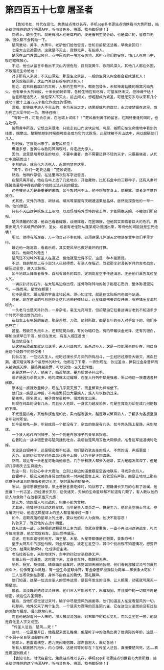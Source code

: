 # 第四百五十七章 屠圣者
        【告知书友，时代在变化，免费站点难以长存，手机app多书源站点切换看书大势所趋，站长给你推荐的这个换源APP，听书音色多、换源、找书都好使！】
       岛屿上，缺少生机，就是有树木也是腐朽的，便是看到生灵会动，也是腐烂的，皆双目无神，很久都不会转动一下。
       楚风激动，黄牛、大黑牛、老驴他们给他留言，告知目前都还活着，早晚会回归！
       七座大山云遮雾绕，这就是不灭山，寂静无声，有些瘆人。
       楚风在山门外露出笑容，心中压着的一块大石落地，总担心他们的安危，怕几人死在当中，现在略微放心。
       不过，他也从留言中看出不灭山内很危险，目前就黄牛、欧阳风深入，其他几人都在外围，不敢踏足生命绝地！
       对于所有人来说，不灭山深处，那是生之禁区，一般的生灵入内全都会变成活死人！
       楚风观看周围，这山门外就有很多的活死人！
       附近，岩石伴着腐烂的古树，人形的生物不少，都皮包骨头，未知神禽骷髅的眼窝闪动鬼火，也有拳头大的蚂蚁，十米长的蚂蚱等，各种生物应有尽有，可惜虽然未灭，但神魂干枯！
       这些都是活死人，曾经深入不灭山，前去闯关，想崛起成为妖圣，可是无穷岁月以来有几个成功？数十上百万天才都化作腐烂的怪物。
       须知，能够选中进入不灭山的，多为天纵之才，结果却成片的腐烂，永远被禁锢在这里，成为死亡大军中的一员，等待召唤！
       “有朝一日，可能会杀出，在地球上试炼？！”楚风看到黄牛的留言，在期待重逢的同时，也在吃惊。
       按照黄牛所说，它想出来很难，只能走到山门这块区域，可是，按照它在生命绝地中看到的线索，揣摩出，整颗地球到时候都可能会成为它的试炼场，此星球被不灭山选中，用以磨砺他们几人。
       到时候，它就能出来了，跟楚风相见！
       毋庸多想，当黄牛与欧阳风再现时，肯定战力惊人。
       因为，这里是培养妖圣的地方，不要中庸者，也不需要还算不错的天才，只要最强者，从死亡中磨砺而出！
       不然的话，就会化为活死人，永世拘禁在这里。
       “黄牛，你们一定要活着！”楚风说道。
       然后，他稍作停留，在这里再次刻写字迹留言。
       在楚风离开前，他在岛屿上选了几处地方，开始藏物，比如石盒中的三颗种子，还有从秦岭残破能量塔中得到的那个始终无法开启的银盒。
       这些被他认为是最重要的东西，如今暂时用不上，他不想放在身上，怕暴露，或者发生意外被夺。
       尤其是，天外的杨宣、胡倾城、晴岚等掌握有天眼通道果结晶体，居然能探查他的一举一动，他怕泄密。
       只有不灭山这种妖族无上圣地，以及场域格外恐怖的密土等，才能隔绝天眼，不被他们所窥视。
       楚风清醒的知道，他自己看着耀眼，战绩辉煌，花团锦族，但他其实面临着巨大的危机，真要出现几个高境界的神子、圣女，或者有老怪物从蓬莱成功脱困出来，等待他的可能就是生死绝境！
       所以，他得有所准备，万一他自己不幸死掉，必须确保几件逆天之物落在黄牛他们手里才行。
       最近他一路高歌，看着乐观，其实楚风早已做好最坏的打算。
       最后，他向岛外走去！
       楚风还不知域外有圣人在逼近，但他就是觉得不安，这是一种本能直觉。
       不过，目前地球上有小部分人已经得悉，有圣人在临近，驾驭那尘封漫长岁月的古老战车，碾压过星空，进入太阳系。
       如今地球上降临者很多，自然有域外的耳目，定期向星空中传递消息，正是他们禀告某位圣人的。
       一辆灰扑扑的石车，在太阳系边缘出现，连骨碌碌转动的轮子都是石质的，整体弥漫混沌气，一路而来，星空在颤栗！
       它不是很大，跟无垠的宇宙比较起来，渺小如尘埃，就是在太阳系内也微不足道。
       可是，现在透出的气息居然让这片地带轻微抖动，让星体仿佛要炸裂开来，有种镇压星海的秘力。
       一头老马也是灰扑扑的，一身杂毛，毫无光亮可言，但却是由它拉着这辆古老到不知道多少个时代不曾出世的战车。
       石战车上有龟裂的痕迹，那是斧劈、刀砍、箭射所致，都是昔年的圣人对手留下的，他们多已死亡！
       甚至，残破石头战车上，还有斑斑血痕，有的为暗红色，有的带着淡金光泽，还有的银白，哪怕血液早已干涸，依旧在发光，有圣人威压透出！
       敌血依旧在！
       从这辆石质战车就足以说明，来人何其强大，斩杀过圣人，这是一位能屠圣的存在，他自身是这个级数中的佼佼者！
       钧驮古圣，一位远古圣人，经历过漫长岁月间的所有战斗，一生经历过原兽大破灭、黑血狂潮、诸天暗淡等多个最恐怖的时代，他都活了下来，一直到现在，饮过圣血，撕裂过金身菩萨而未被佛族灭掉，最终竟被赦罪，可以说他一生无比辉煌。
       正是这样一个人，他来了，临近地球，要为后世子孙出手。
       或许是因为杀伐太多，他的成就太过耀眼，在圣人行列中都是强者，所以他这一族遭遇各种横祸。
       原本这一族就数量稀少，现在几乎要灭族了，而且繁育力异常低下。
       他们这一族是亚神兽，不可能繁衍出大量族人，族人可以数的过来。
       星核龟，顾名思义，被孕育在星核中，很难孵化出来。
       到现在纯血的没有几头，而且步入老龄，一身实力越发恐怖，可是生育能力却在成几何倍数的下降。
       不光是星核龟，其他种族也是如此，实力越发强大，越是难以繁育后人，子嗣多为各族至强者年轻时所留。
       如今星核龟一脉，年轻成员一个都没有了，杂血的倒是有几头，如今两头踏上星路，来到地球。
       一个被人称作白银神子，另一个则是白银神子的亲弟弟银宏。
       在普陀山一战中银宏曾将楚风撞到吐血，最后被楚风用五色大网俘虏，准备进军逍遥境时吃掉。
       无论是白银神子，还是银宏都不知道，他们是钧驮古圣的后人，不然的话，声威更盛！
       因为，此前钧驮古圣对杂血后代看不上眼，认为不是正宗血脉。
       然而，最近有一头老星河龟向他禀告，几乎所有族人都步入老龄，实力是越发高深了，但是却几乎都失去生育能力。
       到这一刻，钧驮心中才大震动，立刻让身边的道童跟星空各地联系，寻找杂血后人。
       白银神子、银宏兄弟的身份自然在第一时间被禀告上来，钧驮没有声张，而是让地球上那些愿意传递消息的降临者密切关注，随时禀报他的童子。
       所以，当得悉银宏被俘，那土著扬言要吃掉时，钧驮怒了，寂静漫长岁月的心有了波澜，他是谁？一代古圣，历经漫长岁月，征伐诸天，灭掉的生命星球都不知道有几颗了，有人敢以他的后人为食物？在他看来当灭九族！
       他认为，他的后人可以战死，但绝不能为食物。
       尤其是，他曾经征伐过这颗星球，当年是圣人成员之一，算是主力，绝非星空骑士可比，参与屠灭行动，他连这颗星球上的圣人都曾屠掉过一尊！
       如今，这颗没落的星球上的土著，要以他的后人为食物，他决不能容忍！
       钧驮来了，驾驭他的古战车而至。
       自从远古一战，灭掉眼前这颗星球上主力后，他就身受重伤，一直不再动用这辆战车，可而今故地重游，他又驾驭石车，显出恐怖威压。
       沿途，在石车路径的地方，海王星、木星、火星等都像是在颤栗，景象恐怖！
       至于太阳系中的那些战舰，则全部凝固，被定在星空中，其中个别战舰不知道情况，想要开足马力，结果刹那解体，化成宇宙尘埃。
       老马拉着石车，来到地球外，车中的钧驮古圣寂静无声。
       车辕上有一对道童，这时跳下来，立身在车畔，都静默无声。
       地外，杨宣、胡倾城、晴岚面对战车时，感觉如同天崩地裂般，他们看到那被混沌气包裹的战车上，仿佛有圣血溅起，有一些生命星球炸开，有金身菩萨被撕裂为两半……那景象太可怕！
       三人当场软倒在那里，身体不由自主的跪伏，顶礼膜拜。
       他们知道，这是一位远古圣人的恐怖战绩，是昔年发生的旧事，让人颤栗，动辄就可屠灭一颗星球。
       接着，淡淡眸光透过混沌扫来，他们三人不能思考了，思维凝固，并且脑中的一切都不再是秘密，被这位古圣洞悉。
       最后，当他们感觉活过来时，脑子中尽是楚风的画面等，他们知道圣人在查看楚风的一切。
       刹那间，地外又来了两个生灵，一个是实力骤降的亚圣阴九雀，它在这位古圣面前没有过往的冷酷与狠戾，很沉默地行礼。
       而且他是跟着另一人来的，那人被混沌包裹，对石车中的钧驮见礼，而后盘坐在一旁，他就是百化圣人宇文成空。
       “传圣人法旨，楚风……死！”
       这时，一位道童开口，他看起来面孔稚嫩，但是眸子中的沧桑出卖了他实际的年龄，这是一个不弱于金身罗汉般的存在！
       地球上，若雷霆横空，若九天闪电劈舞，那声音宏大，震动各地！
       所有人都震撼的抬头，内心惊悚，这是何等的存在？在传圣人法旨，直接要楚风死，这……真是霸道到极点！
       【告知书友，时代在变化，免费站点难以长存，手机app多书源站点切换看书大势所趋，站长给你推荐的这个换源APP，听书音色多、换源、找书都好使！】